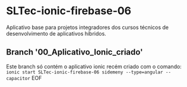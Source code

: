 # SLTec-ionic-firebase-06
Aplicativo base para projetos integradores dos cursos técnicos de desenvolvimento de aplicativos híbridos.
## Branch '00_Aplicativo_Ionic_criado'
Este branch só contém o aplicativo ionic recém criado com o comando:
`ionic start SLTec-ionic-firebase-06 sidemeny --type=angular --capacitor`
EOF
